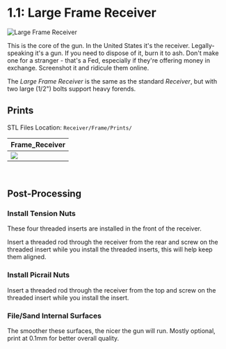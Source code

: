# 1.1: Large Frame Receiver

![Large Frame Receiver](Frame/Assembly_htmldoc.jpg)

This is the core of the gun. In the United States it's the receiver.
Legally-speaking it's a gun. If you need to dispose of it, burn it to ash.
Don't make one for a stranger - that's a Fed, especially if they're offering
money in exchange. Screenshot it and ridicule them online.

The *Large Frame Receiver* is the same as the standard *Receiver*, but with
two large (1/2") bolts support heavy forends.

<!-- NEW PAGE -->
## Prints
STL Files Location: `Receiver/Frame/Prints/`

| Frame_Receiver |
|-|
|![](Frame/Prints/Frame_Receiver_thumb.jpg)|
<br/>

<!-- NEW PAGE -->
## Post-Processing

### Install Tension Nuts
These four threaded inserts are installed in the front of the receiver.

Insert a threaded rod through the receiver from the rear and screw on the
threaded insert while you install the threaded inserts, this will help keep
them aligned.

### Install Picrail Nuts
Insert a threaded rod through the receiver from the top and screw on the
threaded insert while you install the insert.


### File/Sand Internal Surfaces
The smoother these surfaces, the nicer the gun will run. Mostly optional, print
at 0.1mm for better overall quality.
